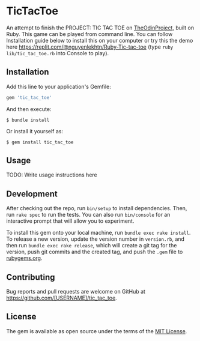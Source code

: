 # TicTacToe

An attempt to finish the PROJECT: TIC TAC TOE on [TheOdinProject](https://www.theodinproject.com/paths/full-stack-ruby-on-rails/courses/ruby-programming/lessons/tic-tac-toe), built on Ruby. This game can be played from command line. You can follow Installation guide below to install this on your computer or try this the demo here https://replit.com/@nguyenlekhtn/Ruby-Tic-tac-toe (type `ruby lib/tic_tac_toe.rb` into Console to play).

## Installation

Add this line to your application's Gemfile:

```ruby
gem 'tic_tac_toe'
```

And then execute:

    $ bundle install

Or install it yourself as:

    $ gem install tic_tac_toe

## Usage

TODO: Write usage instructions here

## Development

After checking out the repo, run `bin/setup` to install dependencies. Then, run `rake spec` to run the tests. You can also run `bin/console` for an interactive prompt that will allow you to experiment.

To install this gem onto your local machine, run `bundle exec rake install`. To release a new version, update the version number in `version.rb`, and then run `bundle exec rake release`, which will create a git tag for the version, push git commits and the created tag, and push the `.gem` file to [rubygems.org](https://rubygems.org).

## Contributing

Bug reports and pull requests are welcome on GitHub at https://github.com/[USERNAME]/tic_tac_toe.

## License

The gem is available as open source under the terms of the [MIT License](https://opensource.org/licenses/MIT).
